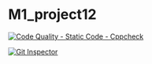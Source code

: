 # M1_project12

[![Code Quality - Static Code - Cppcheck](https://github.com/GOPINATH0926/M1_project12/actions/workflows/cppcheck-action.yml/badge.svg)](https://github.com/GOPINATH0926/M1_project12/actions/workflows/cppcheck-action.yml)

[![Git Inspector](https://github.com/GOPINATH0926/M1_project12/actions/workflows/git%20inspector.yml/badge.svg)](https://github.com/GOPINATH0926/M1_project12/actions/workflows/git%20inspector.yml)
